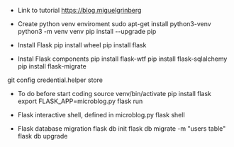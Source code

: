 * Link to tutorial
https://blog.miguelgrinberg

* Create python venv enviroment
sudo apt-get install python3-venv
python3 -m venv venv
pip install --upgrade pip

* Install Flask
pip install wheel
pip install flask

* Instal Flask components
pip install flask-wtf
pip install flask-sqlalchemy
pip install flask-migrate

git config credential.helper store

* To do before start coding
source venv/bin/activate
pip install flask
export FLASK_APP=microblog.py
flask run

* Flask interactive shell, defined in microblog.py
flask shell

* Flask database migration
flask db init
flask db migrate -m "users table"
flask db upgrade
